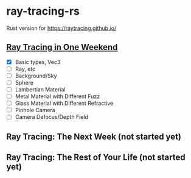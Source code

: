 # ray-tracing-rs
Rust version for https://raytracing.github.io/

 ## [Ray Tracing in One Weekend](https://raytracing.github.io/books/RayTracingInOneWeekend.html )

- [x] Basic types, Vec3
- [ ] Ray, etc
- [ ] Background/Sky
- [ ] Sphere
- [ ] Lambertian Material
- [ ] Metal Material with Different Fuzz
- [ ] Glass Material with Different Refractive
- [ ] Pinhole Camera
- [ ] Camera Defocus/Depth Field

 ## Ray Tracing: The Next Week (not started yet)

 ## Ray Tracing: The Rest of Your Life  (not started yet)

